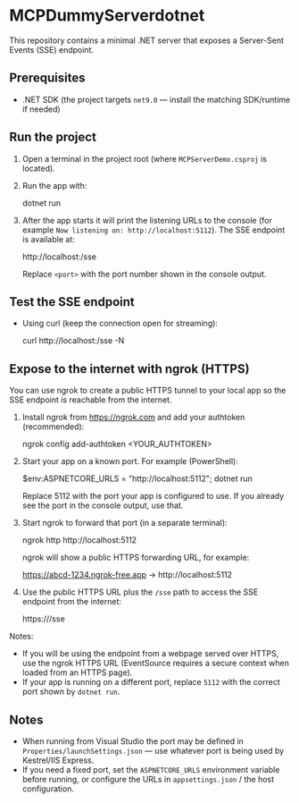 # MCPDummyServerdotnet

This repository contains a minimal .NET server that exposes a Server-Sent Events (SSE) endpoint.

## Prerequisites

- .NET SDK (the project targets `net9.0` — install the matching SDK/runtime if needed)

## Run the project

1. Open a terminal in the project root (where `MCPServerDemo.csproj` is located).
2. Run the app with:

   dotnet run

3. After the app starts it will print the listening URLs to the console (for example `Now listening on: http://localhost:5112`). The SSE endpoint is available at:

   http://localhost:<port>/sse

   Replace `<port>` with the port number shown in the console output.

## Test the SSE endpoint

- Using curl (keep the connection open for streaming):

  curl http://localhost:<port>/sse -N


## Expose to the internet with ngrok (HTTPS)

You can use ngrok to create a public HTTPS tunnel to your local app so the SSE endpoint is reachable from the internet.

1. Install ngrok from https://ngrok.com and add your authtoken (recommended):

   ngrok config add-authtoken  <YOUR_AUTHTOKEN>

2. Start your app on a known port. For example (PowerShell):

   $env:ASPNETCORE_URLS = "http://localhost:5112"; dotnet run

   Replace 5112 with the port your app is configured to use. If you already see the port in the console output, use that.

3. Start ngrok to forward that port (in a separate terminal):

   ngrok http http://localhost:5112

   ngrok will show a public HTTPS forwarding URL, for example:

   https://abcd-1234.ngrok-free.app -> http://localhost:5112

4. Use the public HTTPS URL plus the `/sse` path to access the SSE endpoint from the internet:

   https://<your-ngrok-host>/sse

Notes:
- If you will be using the endpoint from a webpage served over HTTPS, use the ngrok HTTPS URL (EventSource requires a secure context when loaded from an HTTPS page).
- If your app is running on a different port, replace `5112` with the correct port shown by `dotnet run`.

## Notes

- When running from Visual Studio the port may be defined in `Properties/launchSettings.json` — use whatever port is being used by Kestrel/IIS Express.
- If you need a fixed port, set the `ASPNETCORE_URLS` environment variable before running, or configure the URLs in `appsettings.json` / the host configuration.
